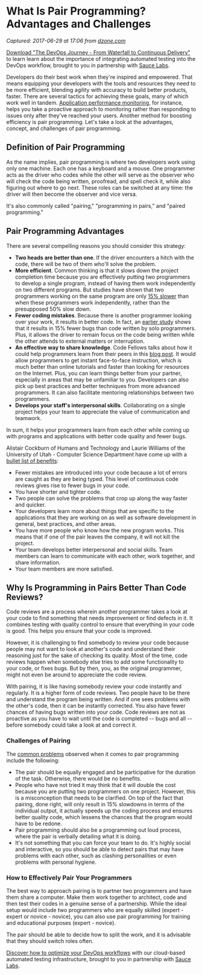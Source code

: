 # What Is Pair Programming? Advantages and Challenges

_Captured: 2017-06-29 at 17:06 from [dzone.com](https://dzone.com/articles/what-is-pair-programming-advantages-challenges-tut?edition=305177&utm_source=Daily%20Digest&utm_medium=email&utm_campaign=dd%202017-06-28)_

[Download "The DevOps Journey - From Waterfall to Continuous Delivery"](https://dzone.com/go?i=161130&u=http%3A%2F%2Finfo.saucelabs.com%2Fpaper-the-devops-journey.html%3Futm_campaign%3Ddevopsjourney%2Bwp%26utm_medium%3Dtextlink%26utm_source%3Ddzone-devops%26utm_content%3Darticle) to learn learn about the importance of integrating automated testing into the DevOps workflow, brought to you in partnership with [Sauce Labs](https://dzone.com/go?i=161130&u=http%3A%2F%2Finfo.saucelabs.com%2Fpaper-the-devops-journey.html%3Futm_campaign%3Ddevopsjourney%2Bwp%26utm_medium%3Dtextlink%26utm_source%3Ddzone-devops%26utm_content%3Darticle).

Developers do their best work when they're inspired and empowered. That means equipping your developers with the tools and resources they need to be more efficient, blending agility with accuracy to build better products, faster. There are several tactics for achieving these goals, many of which work well in tandem. [Application performance monitoring](https://stackify.com/what-is-apm/), for instance, helps you take a proactive approach to monitoring rather than responding to issues only after they've reached your users. Another method for boosting efficiency is pair programming. Let's take a look at the advantages, concept, and challenges of pair programming.

## Definition of Pair Programming

As the name implies, pair programming is where two developers work using only one machine. Each one has a keyboard and a mouse. One programmer acts as the driver who codes while the other will serve as the observer who will check the code being written, proofread, and spell check it, while also figuring out where to go next. These roles can be switched at any time: the driver will then become the observer and vice versa.

It's also commonly called "pairing," "programming in pairs," and "paired programming."

## Pair Programming Advantages

There are several compelling reasons you should consider this strategy:

  * **Two heads are better than one**. If the driver encounters a hitch with the code, there will be two of them who'll solve the problem.
  * **More efficient**. Common thinking is that it slows down the project completion time because you are effectively putting two programmers to develop a single program, instead of having them work independently on two different programs. But studies have shown that two programmers working on the same program are only [15% slower](http://www.economist.com/node/779429) than when these programmers work independently, rather than the presupposed 50% slow down.
  * **Fewer coding mistakes**. Because there is another programmer looking over your work, it results in better code. In fact, an [earlier study](http://www.economist.com/node/779429) shows that it results in 15% fewer bugs than code written by solo programmers. Plus, it allows the driver to remain focus on the code being written while the other attends to external matters or interruption.
  * **An effective way to share knowledge**. Code Fellows talks about how it could help programmers learn from their peers in this [blog post](https://www.codefellows.org/blog/peer-programming-5-reasons-learning-in-a-group-beats-studying-on-your-own/). It would allow programmers to get instant face-to-face instruction, which is much better than online tutorials and faster than looking for resources on the Internet. Plus, you can learn things better from your partner, especially in areas that may be unfamiliar to you. Developers can also pick up best practices and better techniques from more advanced programmers. It can also facilitate mentoring relationships between two programmers.
  * **Develops your staff's interpersonal skills**. Collaborating on a single project helps your team to appreciate the value of communication and teamwork.

In sum, it helps your programmers learn from each other while coming up with programs and applications with better code quality and fewer bugs.

Alistair Cockburn of Humans and Technology and Laurie Williams of the University of Utah - Computer Science Department have come up with a [bullet list of benefits](https://collaboration.csc.ncsu.edu/laurie/Papers/XPSardinia.PDF):

  * Fewer mistakes are introduced into your code because a lot of errors are caught as they are being typed. This level of continuous code reviews gives rise to fewer bugs in your code.
  * You have shorter and tighter code.
  * Two people can solve the problems that crop up along the way faster and quicker.
  * Your developers learn more about things that are specific to the applications that they are working on as well as software development in general, best practices, and other areas.
  * You have more people who know how the new program works. This means that if one of the pair leaves the company, it will not kill the project.
  * Your team develops better interpersonal and social skills. Team members can learn to communicate with each other, work together, and share information.
  * Your team members are more satisfied.

## Why Is Programming in Pairs Better Than Code Reviews?

Code reviews are a process wherein another programmer takes a look at your code to find something that needs improvement or find defects in it. It combines testing with quality control to ensure that everything in your code is good. This helps you ensure that your code is improved.

However, it is challenging to find somebody to review your code because people may not want to look at another's code and understand their reasoning just for the sake of checking its quality. Most of the time, code reviews happen when somebody else tries to add some functionality to your code, or fixes bugs. But by then, you, as the original programmer, might not even be around to appreciate the code review.

With pairing, it is like having somebody review your code instantly and regularly. It is a higher form of code reviews. Two people have to be there and understand the program being written. And if one sees problems with the other's code, then it can be instantly corrected. You also have fewer chances of having bugs written into your code. Code reviews are not as proactive as you have to wait until the code is completed -- bugs and all -- before somebody could take a look at and correct it.

### Challenges of Pairing

The [common problems](https://www.agilealliance.org/glossary/pairing/) observed when it comes to pair programming include the following:

  * The pair should be equally engaged and be participative for the duration of the task. Otherwise, there would be no benefits.
  * People who have not tried it may think that it will double the cost because you are putting two programmers on one project. However, this is a misconception that needs to be clarified. On top of the fact that pairing, done right, will only result in 15% slowdowns in terms of the individual output, it actually speeds up the coding process and ensures better quality code, which lessens the chances that the program would have to be redone.
  * Pair programming should also be a programming out loud process, where the pair is verbally detailing what it is doing.
  * It's not something that you can force your team to do. It's highly social and interactive, so you should be able to detect pairs that may have problems with each other, such as clashing personalities or even problems with personal hygiene.

### How to Effectively Pair Your Programmers

The best way to approach pairing is to partner two programmers and have them share a computer. Make them work together to architect, code and then test their codes in a genuine sense of a partnership. While the ideal setup would include two programmers who are equally skilled (expert - expert or novice - novice), you can also use pair programming for training and educational purposes (expert - novice).

The pair should be able to decide how to split the work, and it is advisable that they should switch roles often.

[Discover how to optimize your DevOps workflows](https://dzone.com/go?i=161129&u=http%3A%2F%2Finfo.saucelabs.com%2Fpaper-the-devops-journey.html%3Futm_campaign%3Ddevopsjourney%2Bwp%26utm_medium%3Dtextlink%26utm_source%3Ddzone-devops%26utm_content%3Darticle) with our cloud-based automated testing infrastructure, brought to you in partnership with [Sauce Labs](https://dzone.com/go?i=161129&u=http%3A%2F%2Finfo.saucelabs.com%2Fpaper-the-devops-journey.html%3Futm_campaign%3Ddevopsjourney%2Bwp%26utm_medium%3Dtextlink%26utm_source%3Ddzone-devops%26utm_content%3Darticle).
